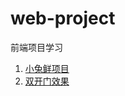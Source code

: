 # web-project
前端项目学习

1. [小兔鲜项目](http://htmlpreview.github.io/?https://github.com/zhenghu159/web-project/blob/main/%E5%B0%8F%E5%85%94%E9%B2%9C%E9%A1%B9%E7%9B%AE/index.html)
2. [双开门效果](http://htmlpreview.github.io/https://github.com/zhenghu159/web-project/blob/main/%E5%8F%8C%E5%BC%80%E9%97%A8%E6%95%88%E6%9E%9C/index.html)